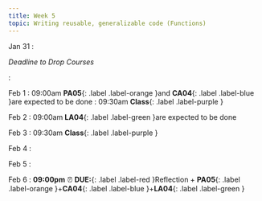 ```yaml
---
title: Week 5
topic: Writing reusable, generalizable code (Functions)
---
```

Jan 31
: <p class="text-grey-dk-000 mb-0"><em>Deadline to Drop Courses</em></p>

: [](#)

Feb 1
 : 09:00am **PA05**{: .label .label-orange }and **CA04**{: .label .label-blue }are expected to be done
 : 09:30am **Class**{: .label .label-purple }

Feb 2
 : 09:00am **LA04**{: .label .label-green }are expected to be done


Feb 3
 : 09:30am **Class**{: .label .label-purple }

Feb 4
: [](#)

Feb 5
: [](#)

Feb 6
 : **09:00pm** ⏰  **DUE:**{: .label .label-red }Reflection + **PA05**{: .label .label-orange }+**CA04**{: .label .label-blue }+**LA04**{: .label .label-green } 

